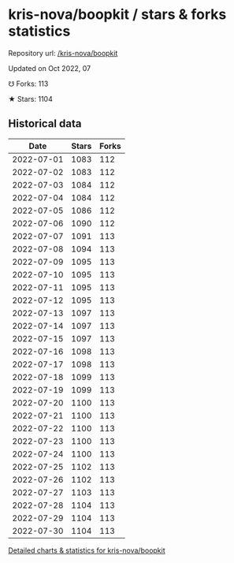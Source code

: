 # kris-nova/boopkit / stars & forks statistics

Repository url: [/kris-nova/boopkit](https://github.com/kris-nova/boopkit)

Updated on Oct 2022, 07

☋ Forks: 113

★ Stars: 1104

## Historical data
| Date | Stars | Forks |
|------|-------|-------|
| 2022-07-01 | 1083 | 112 | 
| 2022-07-02 | 1083 | 112 | 
| 2022-07-03 | 1084 | 112 | 
| 2022-07-04 | 1084 | 112 | 
| 2022-07-05 | 1086 | 112 | 
| 2022-07-06 | 1090 | 112 | 
| 2022-07-07 | 1091 | 113 | 
| 2022-07-08 | 1094 | 113 | 
| 2022-07-09 | 1095 | 113 | 
| 2022-07-10 | 1095 | 113 | 
| 2022-07-11 | 1095 | 113 | 
| 2022-07-12 | 1095 | 113 | 
| 2022-07-13 | 1097 | 113 | 
| 2022-07-14 | 1097 | 113 | 
| 2022-07-15 | 1097 | 113 | 
| 2022-07-16 | 1098 | 113 | 
| 2022-07-17 | 1098 | 113 | 
| 2022-07-18 | 1099 | 113 | 
| 2022-07-19 | 1099 | 113 | 
| 2022-07-20 | 1100 | 113 | 
| 2022-07-21 | 1100 | 113 | 
| 2022-07-22 | 1100 | 113 | 
| 2022-07-23 | 1100 | 113 | 
| 2022-07-24 | 1100 | 113 | 
| 2022-07-25 | 1102 | 113 | 
| 2022-07-26 | 1102 | 113 | 
| 2022-07-27 | 1103 | 113 | 
| 2022-07-28 | 1104 | 113 | 
| 2022-07-29 | 1104 | 113 | 
| 2022-07-30 | 1104 | 113 | 


[Detailed charts & statistics for kris-nova/boopkit](https://reviewgithub.com/rep/kris-nova/boopkit)
